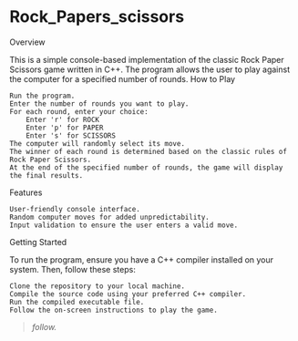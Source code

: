 # Rock_Papers_scissors


Overview

This is a simple console-based implementation of the classic Rock Paper Scissors game written in C++. The program allows the user to play against the computer for a specified number of rounds.
How to Play
    
    Run the program.
    Enter the number of rounds you want to play.
    For each round, enter your choice:
        Enter 'r' for ROCK
        Enter 'p' for PAPER
        Enter 's' for SCISSORS
    The computer will randomly select its move.
    The winner of each round is determined based on the classic rules of Rock Paper Scissors.
    At the end of the specified number of rounds, the game will display the final results.

Features

    User-friendly console interface.
    Random computer moves for added unpredictability.
    Input validation to ensure the user enters a valid move.

Getting Started

To run the program, ensure you have a C++ compiler installed on your system. Then, follow these steps:
    
    Clone the repository to your local machine.
    Compile the source code using your preferred C++ compiler.
    Run the compiled executable file.
    Follow the on-screen instructions to play the game.

> *follow.*
